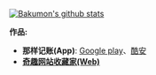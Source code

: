 [![Bakumon's github stats](https://github-readme-stats.vercel.app/api?username=Bakumon)](https://github.com/Bakumon)

**作品:**
- **那样记账(App)**: [Google play](https://play.google.com/store/apps/details?id=me.bakumon.moneykeeper)、[酷安](https://www.coolapk.com/apk/me.bakumon.moneykeeper)
- [**奇趣网站收藏家(Web)**](https://fuun.fun/)

